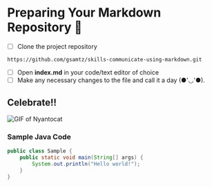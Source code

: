 # Preparing Your Markdown Repository 🥳
- [ ] Clone the project repository
```
https://github.com/gsamtz/skills-communicate-using-markdown.git
```
- [ ] Open **index.md** in your code/text editor of choice
- [ ] Make any necessary changes to the file and call it a day (●'◡'●).

## Celebrate!!
![GIF of Nyantocat](https://octodex.github.com/images/nyantocat.gif)

### Sample Java Code
``` Java
public class Sample {
    public static void main(String[] args) {
        System.out.println("Hello world!");
    }
}
```
